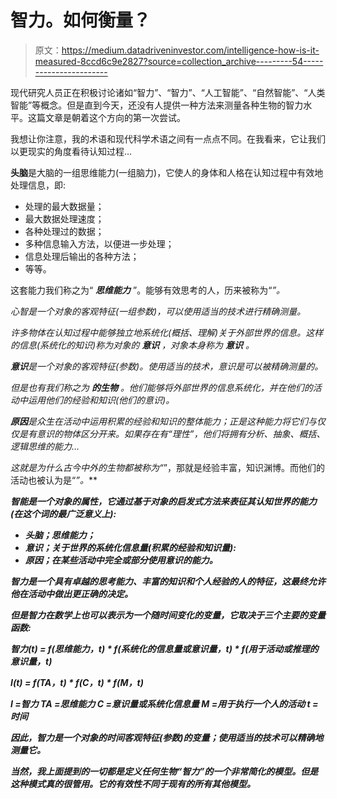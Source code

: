 # 智力。如何衡量？

> 原文：<https://medium.datadriveninvestor.com/intelligence-how-is-it-measured-8ccd6c9e2827?source=collection_archive---------54----------------------->

现代研究人员正在积极讨论诸如“智力”、“智力”、“人工智能”、“自然智能”、“人类智能”等概念。但是直到今天，还没有人提供一种方法来测量各种生物的智力水平。这篇文章是朝着这个方向的第一次尝试。

我想让你注意，我的术语和现代科学术语之间有一点点不同。在我看来，它让我们以更现实的角度看待认知过程…

**头脑**是大脑的一组思维能力(一组脑力)，它使人的身体和人格在认知过程中有效地处理信息，即:

*   处理的最大数据量；
*   最大数据处理速度；
*   各种处理过的数据；
*   多种信息输入方法，以便进一步处理；
*   信息处理后输出的各种方法；
*   等等。

这套能力我们称之为“ ***思维能力*** ”。能够有效思考的人，历来被称为“*”。*

*心智是一个对象的客观特征(一组参数)，可以使用适当的技术进行精确测量。*

*许多物体在认知过程中能够独立地系统化(概括、理解)关于外部世界的信息。这样的信息(系统化的知识)称为对象的 ***意识*** ，对象本身称为 ***意识*** 。*

***意识**是一个对象的客观特征(参数)。使用适当的技术，意识是可以被精确测量的。*

*但是也有我们称之为 ***的生物*** 。他们能够将外部世界的信息系统化，并在他们的活动中运用他们的经验和知识(他们的意识)。*

***原因**是众生在活动中运用积累的经验和知识的整体能力；正是这种能力将它们与仅仅是有意识的物体区分开来。如果存在有“理性”，他们将拥有分析、抽象、概括、逻辑思维的能力…*

*这就是为什么古今中外的生物都被称为“*”，那就是经验丰富，知识渊博。而他们的活动也被认为是“*”。***

*****智能**是一个对象的属性，它通过基于对象的启发式方法来表征其认知世界的能力(在这个词的最广泛意义上):***

*   ***头脑；思维能力；***
*   ***意识；关于世界的系统化信息量(积累的经验和知识量):***
*   ***原因；在某些活动中完全或部分使用意识的能力。***

*****智力**是一个具有卓越的思考能力、丰富的知识和个人经验的人的特征，这最终允许他在活动中做出更正确的决定。***

***但是智力在数学上也可以表示为一个随时间变化的变量，它取决于三个主要的变量函数:***

***智力(t) = f(思维能力，t) * f(系统化的信息量或意识量，t) * f(用于活动或推理的意识量，t)***

*****I(t) = f(TA，t) * f(C，t) * f(M，t)*****

*****I** =智力
**TA** =思维能力
**C** =意识量或系统化信息量
**M** =用于执行一个人的活动
**t** =时间***

***因此，智力是一个对象的时间客观特征(参数)的变量；使用适当的技术可以精确地测量它。***

***当然，我上面提到的一切都是定义任何生物“智力”的一个非常简化的模型。但是这种模式真的很管用。它的有效性不同于现有的所有其他模型。***